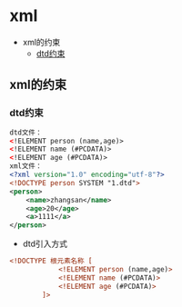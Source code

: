 # xml
  - xml的约束
    - [dtd约束](#dtd约束)
  

## xml的约束
### dtd约束
```xml
dtd文件：
<!ELEMENT person (name,age)>
<!ELEMENT name (#PCDATA)>
<!ELEMENT age (#PCDATA)>
xml文件：
<?xml version="1.0" encoding="utf-8"?>
<!DOCTYPE person SYSTEM "1.dtd">
<person>
	<name>zhangsan</name>
	<age>20</age>
	<a>1111</a>
</person>
```
* dtd引入方式
```xml
<!DOCTYPE 根元素名称 [
			<!ELEMENT person (name,age)>
			<!ELEMENT name (#PCDATA)>
			<!ELEMENT age (#PCDATA)>
		]>
```
